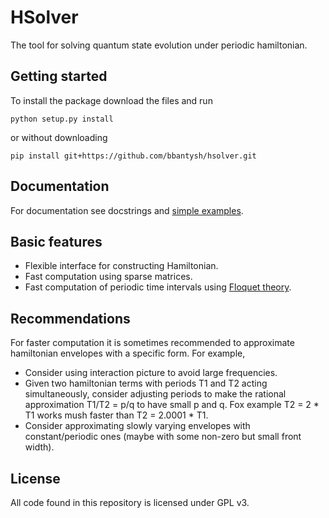 # HSolver
The tool for solving quantum state evolution under periodic hamiltonian.

## Getting started

To install the package download the files and run
```commandline
python setup.py install
```
or without downloading
```commandline
pip install git+https://github.com/bbantysh/hsolver.git
```

## Documentation

For documentation see docstrings and [simple examples](examples/).

## Basic features

* Flexible interface for constructing Hamiltonian.
* Fast computation using sparse matrices.
* Fast computation of periodic time intervals using [Floquet theory](https://en.wikipedia.org/wiki/Floquet_theory).

## Recommendations

For faster computation it is sometimes recommended to approximate hamiltonian envelopes with a specific form.
For example,
* Consider using interaction picture to avoid large frequencies.
* Given two hamiltonian terms with periods T1 and T2 acting simultaneously, consider adjusting periods to make the rational approximation T1/T2 = p/q to have small p and q. Fox example T2 = 2 * T1 works mush faster than T2 = 2.0001 * T1. 
* Consider approximating slowly varying envelopes with constant/periodic ones (maybe with some non-zero but small front width). 


## License
All code found in this repository is licensed under GPL v3.
